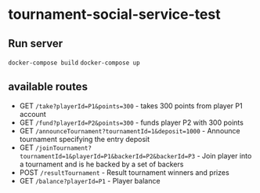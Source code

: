 # tournament-social-service-test

## Run server
`docker-compose build`
`docker-compose up`

## available routes

- GET `/take?playerId=P1&points=300` - takes 300 points from player P1 account
- GET `/fund?playerId=P2&points=300` - funds player P2 with 300 points
- GET `/announceTournament?tournamentId=1&deposit=1000` - Announce tournament specifying the entry deposit
- GET `/joinTournament?tournamentId=1&playerId=P1&backerId=P2&backerId=P3` - Join player into a tournament and is he backed by a set of backers
- POST `/resultTournament` - Result tournament winners and prizes
- GET `/balance?playerId=P1` - Player balance